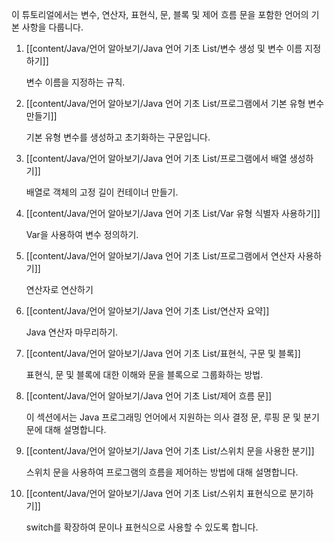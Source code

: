 이 튜토리얼에서는 변수, 연산자, 표현식, 문, 블록 및 제어 흐름 문을 포함한 언어의 기본 사항을 다룹니다.

1. [[content/Java/언어 알아보기/Java 언어 기초 List/변수 생성 및 변수 이름 지정하기]]
	
	변수 이름을 지정하는 규칙.
	
2. [[content/Java/언어 알아보기/Java 언어 기초 List/프로그램에서 기본 유형 변수 만들기]]
	
	기본 유형 변수를 생성하고 초기화하는 구문입니다.
	
3. [[content/Java/언어 알아보기/Java 언어 기초 List/프로그램에서 배열 생성하기]]
	
	배열로 객체의 고정 길이 컨테이너 만들기.
	
4. [[content/Java/언어 알아보기/Java 언어 기초 List/Var 유형 식별자 사용하기]]
	
	Var을 사용하여 변수 정의하기.
	
5. [[content/Java/언어 알아보기/Java 언어 기초 List/프로그램에서 연산자 사용하기]]
	
	연산자로 연산하기
	
6. [[content/Java/언어 알아보기/Java 언어 기초 List/연산자 요약]]
	
	Java 연산자 마무리하기.
	
7. [[content/Java/언어 알아보기/Java 언어 기초 List/표현식, 구문 및 블록]]
	
	표현식, 문 및 블록에 대한 이해와 문을 블록으로 그룹화하는 방법.
	
8. [[content/Java/언어 알아보기/Java 언어 기초 List/제어 흐름 문]]
	
	이 섹션에서는 Java 프로그래밍 언어에서 지원하는 의사 결정 문, 루핑 문 및 분기 문에 대해 설명합니다.
	
9. [[content/Java/언어 알아보기/Java 언어 기초 List/스위치 문을 사용한 분기]]
	
	스위치 문을 사용하여 프로그램의 흐름을 제어하는 방법에 대해 설명합니다.
	
10. [[content/Java/언어 알아보기/Java 언어 기초 List/스위치 표현식으로 분기하기]]
	
	switch를 확장하여 문이나 표현식으로 사용할 수 있도록 합니다.
	
